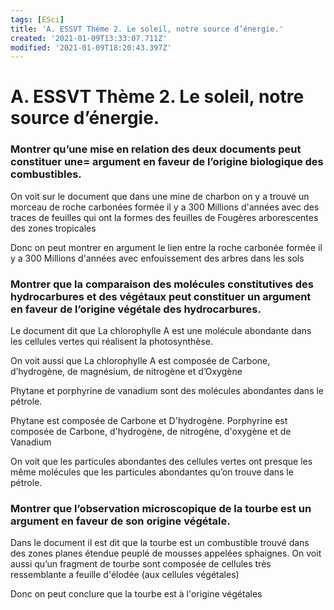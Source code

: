 ```yaml
---
tags: [ESci]
title: 'A. ESSVT Thème 2. Le soleil, notre source d’énergie.'
created: '2021-01-09T13:33:07.711Z'
modified: '2021-01-09T18:20:43.397Z'
---
```


# A. ESSVT Thème 2. Le soleil, notre source d’énergie.

### Montrer qu’une mise en relation des deux documents peut constituer une= argument en faveur de l’origine biologique des combustibles.

On voit sur le document que dans une mine de charbon on y a trouvé un morceau de roche carbonées formée il y a 300 Millions d'années avec des traces de feuilles qui ont la formes des feuilles de Fougères arborescentes des zones tropicales

Donc on peut montrer en argument le lien entre la roche carbonée formée il y a 300 Millions d'années avec enfouissement des arbres dans les sols

### Montrer que la comparaison des molécules constitutives des hydrocarbures et des végétaux peut constituer un argument en faveur de l’origine végétale des hydrocarbures.

Le document dit que La chlorophylle A est une molécule abondante dans les cellules vertes qui réalisent la photosynthèse.

On voit aussi que La chlorophylle A est composée de Carbone, d’hydrogène, de magnésium, de nitrogène et d’Oxygène

Phytane et porphyrine de vanadium sont des molécules abondantes dans le pétrole.

Phytane est composée de Carbone et D'hydrogène.
Porphyrine est composée de Carbone, d'hydrogène, de nitrogène, d'oxygène et de Vanadium

On voit que les particules abondantes des cellules vertes ont presque les même molécules que les particules abondantes qu’on trouve dans le pétrole.

### Montrer que l’observation microscopique de la tourbe est un argument en faveur de son origine végétale.

Dans le document il est dit que la tourbe est un combustible trouvé dans des zones planes étendue peuplé de mousses appelées sphaignes.
On voit aussi qu’un fragment de tourbe sont composée de cellules très ressemblante a feuille d'élodée (aux cellules végétales)

Donc on peut conclure que la tourbe est à l'origine végétales

